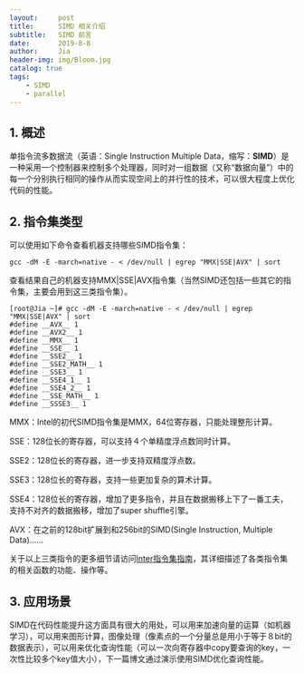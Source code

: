 ```yaml
---
layout:     post
title:      SIMD 相关介绍
subtitle:   SIMD 前言
date:       2019-8-8
author:     Jia
header-img: img/Bloom.jpg
catalog: true
tags:
    - SIMD
    - parallel
---
```



## 1. 概述
单指令流多数据流（英语：Single Instruction Multiple Data，缩写：**SIMD**）是一种采用一个控制器来控制多个处理器，同时对一组数据（又称“数据向量”）中的每一个分别执行相同的操作从而实现空间上的并行性的技术，可以很大程度上优化代码的性能。

## 2. 指令集类型
可以使用如下命令查看机器支持哪些SIMD指令集：
```objc
gcc -dM -E -march=native - < /dev/null | egrep "MMX|SSE|AVX" | sort
```
查看结果自己的机器支持MMX|SSE|AVX指令集（当然SIMD还包括一些其它的指令集，主要会用到这三类指令集）。

```
[root@Jia ~]# gcc -dM -E -march=native - < /dev/null | egrep "MMX|SSE|AVX" | sort
#define __AVX__ 1
#define __AVX2__ 1
#define __MMX__ 1
#define __SSE__ 1
#define __SSE2__ 1
#define __SSE2_MATH__ 1
#define __SSE3__ 1
#define __SSE4_1__ 1
#define __SSE4_2__ 1
#define __SSE_MATH__ 1
#define __SSSE3__ 1
```

MMX：Intel的初代SIMD指令集是MMX，64位寄存器，只能处理整形计算。

SSE：128位长的寄存器，可以支持４个单精度浮点数同时计算。

SSE2：128位长的寄存器，进一步支持双精度浮点数。

SSE3：128位长的寄存器，支持一些更加复杂的算术计算。

SSE4：128位长的寄存器，增加了更多指令，并且在数据搬移上下了一番工夫，支持不对齐的数据搬移，增加了super shuffle引擎。

AVX：在之前的128bit扩展到和256bit的SIMD(Single Instruction, Multiple Data)……

关于以上三类指令的更多细节请访问[Inter指令集指南](https://software.intel.com/sites/landingpage/IntrinsicsGuide/)，其详细描述了各类指令集的相关函数的功能、操作等。


## 3. 应用场景

SIMD在代码性能提升这方面具有很大的用处，可以用来加速向量的运算（如机器学习），可以用来图形计算，图像处理（像素点的一个分量总是用小于等于８bit的数据表示），可以用来优化查询性能（可以一次向寄存器中copy要查询的key，一次性比较多个key值大小），下一篇博文通过演示使用SIMD优化查询性能。

